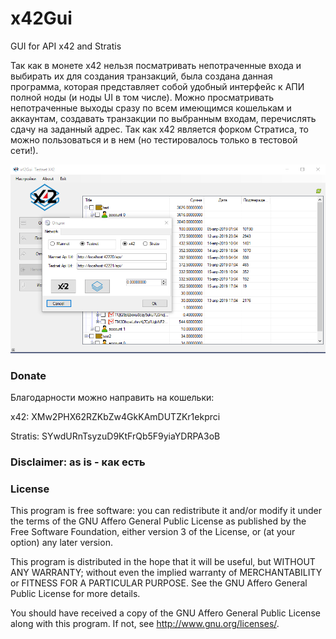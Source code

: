 # x42Gui
GUI for API x42 and Stratis

Так как в монете x42 нельзя посматривать непотраченные входа и выбирать их для создания транзакций, была создана данная программа, которая представляет собой удобный интерфейс к АПИ полной ноды (и ноды UI в том числе). Можно просматривать непотраченные выходы сразу по всем имеющимся кошелькам и аккаунтам, создавать транзакции по выбранным входам, перечислять сдачу на заданный адрес. Так как x42 является форком Стратиса, то можно пользоваться и в нем (но тестировалось только в тестовой сети!).

![alt text](https://github.com/Igor-san/x42Gui/blob/master/screenshot.png)

### Donate
Благодарности можно направить на кошельки:

x42: XMw2PHX62RZKbZw4GkKAmDUTZKr1ekprci

Stratis: SYwdURnTsyzuD9KtFrQb5F9yiaYDRPA3oB


### Disclaimer: as is - как есть

### License

This program is free software: you can redistribute it and/or modify it under the terms of the GNU Affero General Public License as published by the Free Software Foundation, either version 3 of the License, or (at your option) any later version.

This program is distributed in the hope that it will be useful, but WITHOUT ANY WARRANTY; without even the implied warranty of MERCHANTABILITY or FITNESS FOR A PARTICULAR PURPOSE. See the GNU Affero General Public License for more details.

You should have received a copy of the GNU Affero General Public License along with this program. If not, see http://www.gnu.org/licenses/.

